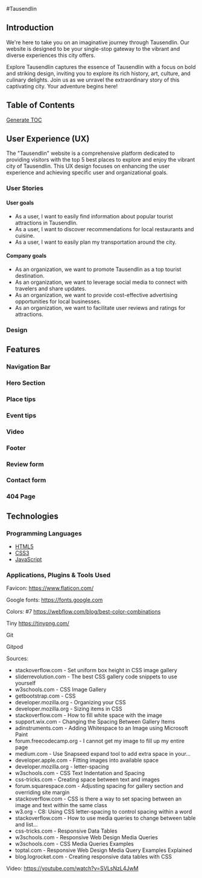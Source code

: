#Tausendlin 


## Introduction

We're here to take you on an imaginative journey through Tausendlin. Our website is designed to be your single-stop gateway to the vibrant and diverse experiences this city offers.

Explore Tausendlin captures the essence of Tausendlin with a focus on bold and striking design, inviting you to explore its rich history, art, culture, and culinary delights. Join us as we unravel the extraordinary story of this captivating city. Your adventure begins here!

## Table of Contents

[Generate TOC](https://ecotrust-canada.github.io/markdown-toc/)

## User Experience (UX)

The "Tausendlin" website is a comprehensive platform dedicated to providing visitors with the top 5 best places to explore and enjoy the vibrant city of Tausendlin. This UX design focuses on enhancing the user experience and achieving specific user and organizational goals.

### User Stories

#### User goals

+ As a user, I want to easily find information about popular tourist attractions in Tausendlin.
+ As a user, I want to discover recommendations for local restaurants and cuisine.
+ As a user, I want to easily plan my transportation around the city.

#### Company goals

+ As an organization, we want to promote Tausendlin as a top tourist destination.
+ As an organization, we want to leverage social media to connect with travelers and share updates.
+ As an organization, we want to provide cost-effective advertising opportunities for local businesses.
+ As an organization, we want to facilitate user reviews and ratings for attractions.

### Design



## Features

### Navigation Bar

### Hero Section

### Place tips

### Event tips

### Video

### Footer

### Review form

### Contact form

### 404 Page

## Technologies

### Programming Languages

- [HTML5](https://en.wikipedia.org/wiki/HTML5)
- [CSS3](https://en.wikipedia.org/wiki/CSS)
- [JavaScript](https://en.wikipedia.org/wiki/JavaScript)

### Applications, Plugins & Tools Used

Favicon:
https://www.flaticon.com/

Google fonts:
https://fonts.google.com

Colors:
#7
https://webflow.com/blog/best-color-combinations

Tiny
https://tinypng.com/

Git

Gitpod


 
Sources:
+ stackoverflow.com - Set uniform box height in CSS image gallery
+ sliderrevolution.com - The best CSS gallery code snippets to use yourself
+ w3schools.com - CSS Image Gallery
+ getbootstrap.com - CSS
+ developer.mozilla.org - Organizing your CSS
+ developer.mozilla.org - Sizing items in CSS
+ stackoverflow.com - How to fill white space with the image
+ support.wix.com - Changing the Spacing Between Gallery Items
+ adinstruments.com - Adding Whitespace to an Image using Microsoft Paint
+ forum.freecodecamp.org - I cannot get my image to fill up my entire page
+ medium.com - Use Snapseed expand tool to add extra space in your...
+ developer.apple.com - Fitting images into available space
+ developer.mozilla.org - letter-spacing
+ w3schools.com - CSS Text Indentation and Spacing
+ css-tricks.com - Creating space between text and images
+ forum.squarespace.com - Adjusting spacing for gallery section and overriding site margin
+ stackoverflow.com - CSS is there a way to set spacing between an image and text within the same class
+ w3.org - C8: Using CSS letter-spacing to control spacing within a word
+ stackoverflow.com - How to use media queries to change between table and list...
+ css-tricks.com - Responsive Data Tables
+ w3schools.com - Responsive Web Design Media Queries
+ w3schools.com - CSS Media Queries Examples
+ toptal.com - Responsive Web Design Media Query Examples Explained
+ blog.logrocket.com - Creating responsive data tables with CSS

 Video:
 https://youtube.com/watch?v=SVLsNzL4JwM
